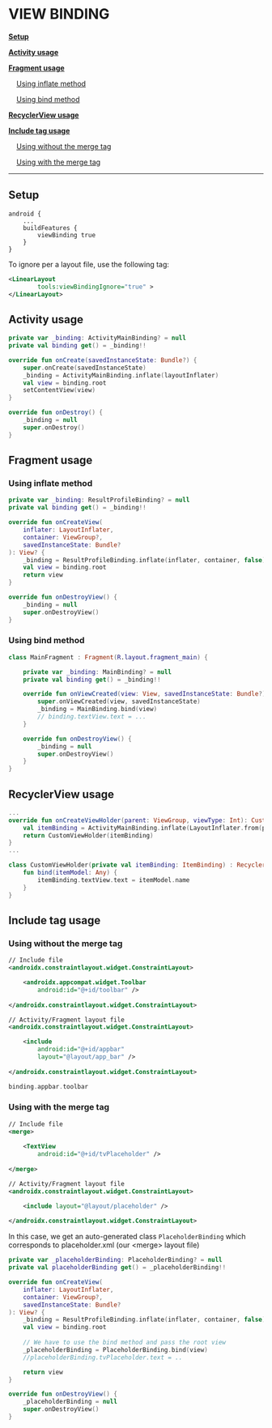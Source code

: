 # VIEW BINDING

[**Setup**](#Setup)

[**Activity usage**](#Activity-usage)

[**Fragment usage**](#Fragment-usage)

&nbsp;&nbsp;&nbsp;&nbsp;[Using inflate method](#Using-inflate-method)

&nbsp;&nbsp;&nbsp;&nbsp;[Using bind method](#Using-bind-method)

[**RecyclerView usage**](#RecyclerView-usage)

[**Include tag usage**](#Include-tag-usage)

&nbsp;&nbsp;&nbsp;&nbsp;[Using without the merge tag](#Using-without-the-merge-tag)

&nbsp;&nbsp;&nbsp;&nbsp;[Using with the merge tag](#Using-with-the-merge-tag)

<hr/>

## Setup

```guava
android {
    ...
    buildFeatures {
        viewBinding true
    }
}
```

To ignore per a layout file, use the following tag:

```xml
<LinearLayout
        tools:viewBindingIgnore="true" >
</LinearLayout>
```

## Activity usage

```kotlin
private var _binding: ActivityMainBinding? = null
private val binding get() = _binding!!

override fun onCreate(savedInstanceState: Bundle?) {
    super.onCreate(savedInstanceState)
    _binding = ActivityMainBinding.inflate(layoutInflater)
    val view = binding.root
    setContentView(view)
}

override fun onDestroy() {
    _binding = null
    super.onDestroy()
}
```

## Fragment usage

### Using inflate method

```kotlin
private var _binding: ResultProfileBinding? = null
private val binding get() = _binding!!

override fun onCreateView(
    inflater: LayoutInflater,
    container: ViewGroup?,
    savedInstanceState: Bundle?
): View? {
    _binding = ResultProfileBinding.inflate(inflater, container, false)
    val view = binding.root
    return view
}

override fun onDestroyView() {
    _binding = null
    super.onDestroyView()
}
```

### Using bind method

```kotlin
class MainFragment : Fragment(R.layout.fragment_main) {

    private var _binding: MainBinding? = null
    private val binding get() = _binding!!

    override fun onViewCreated(view: View, savedInstanceState: Bundle?) {
        super.onViewCreated(view, savedInstanceState)
        _binding = MainBinding.bind(view)
        // binding.textView.text = ...
    }

    override fun onDestroyView() {
        _binding = null
        super.onDestroyView()
    }
}
```

## RecyclerView usage

```kotlin
...
override fun onCreateViewHolder(parent: ViewGroup, viewType: Int): CustomViewHolder {
    val itemBinding = ActivityMainBinding.inflate(LayoutInflater.from(parent.context), parent, false)
    return CustomViewHolder(itemBinding)
}
...

class CustomViewHolder(private val itemBinding: ItemBinding) : RecyclerView.ViewHolder(itemBinding.root) {
    fun bind(itemModel: Any) {
        itemBinding.textView.text = itemModel.name
    }
}
```

## Include tag usage

### Using without the merge tag

```xml
// Include file
<androidx.constraintlayout.widget.ConstraintLayout>

    <androidx.appcompat.widget.Toolbar
        android:id="@+id/toolbar" />
    
</androidx.constraintlayout.widget.ConstraintLayout>
```

```xml
// Activity/Fragment layout file
<androidx.constraintlayout.widget.ConstraintLayout>

    <include
        android:id="@+id/appbar"
        layout="@layout/app_bar" />
    
</androidx.constraintlayout.widget.ConstraintLayout>
```

```kotlin
binding.appbar.toolbar
```

### Using with the merge tag

```xml
// Include file
<merge>
    
    <TextView
        android:id="@+id/tvPlaceholder" />
    
</merge>
```

```xml
// Activity/Fragment layout file
<androidx.constraintlayout.widget.ConstraintLayout>

    <include layout="@layout/placeholder" />
    
</androidx.constraintlayout.widget.ConstraintLayout>
```

In this case, we get an auto-generated class `PlaceholderBinding` which corresponds to placeholder.xml (our \<merge> layout file)

```kotlin
private var _placeholderBinding: PlaceholderBinding? = null
private val placeholderBinding get() = _placeholderBinding!!

override fun onCreateView(
    inflater: LayoutInflater,
    container: ViewGroup?,
    savedInstanceState: Bundle?
): View? {
    _binding = ResultProfileBinding.inflate(inflater, container, false)
    val view = binding.root
   
    // We have to use the bind method and pass the root view
    _placeholderBinding = PlaceholderBinding.bind(view)
    //placeholderBinding.tvPlaceholder.text = ..

    return view
}

override fun onDestroyView() {
    _placeholderBinding = null
    super.onDestroyView()
}
```



